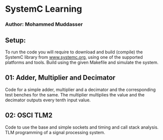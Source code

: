 # SystemC Learning

### Author: Mohammed Muddasser

## Setup:
To run the code you will require to download and build (compile) the SystemC library from www.systemc.org, using one of the supported platforms and tools. Build using the given Makefile and simulate the system.

## 01: Adder, Multiplier and Decimator
Code for a simple adder, multiplier and a decimator and the corresponding test benches for the same. The multiplier multiplies the value and the decimator outputs every tenth input value.

## 02: OSCI TLM2 
Code to use the base and simple sockets and timing and call stack analysis. TLM programming of a signal processing system.